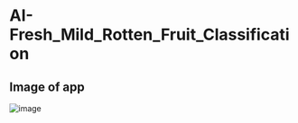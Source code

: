 # AI-Fresh_Mild_Rotten_Fruit_Classification
## Image of app
![image](https://github.com/user-attachments/assets/9122e558-caaf-4735-91b5-d5f0d3b5ca33)
